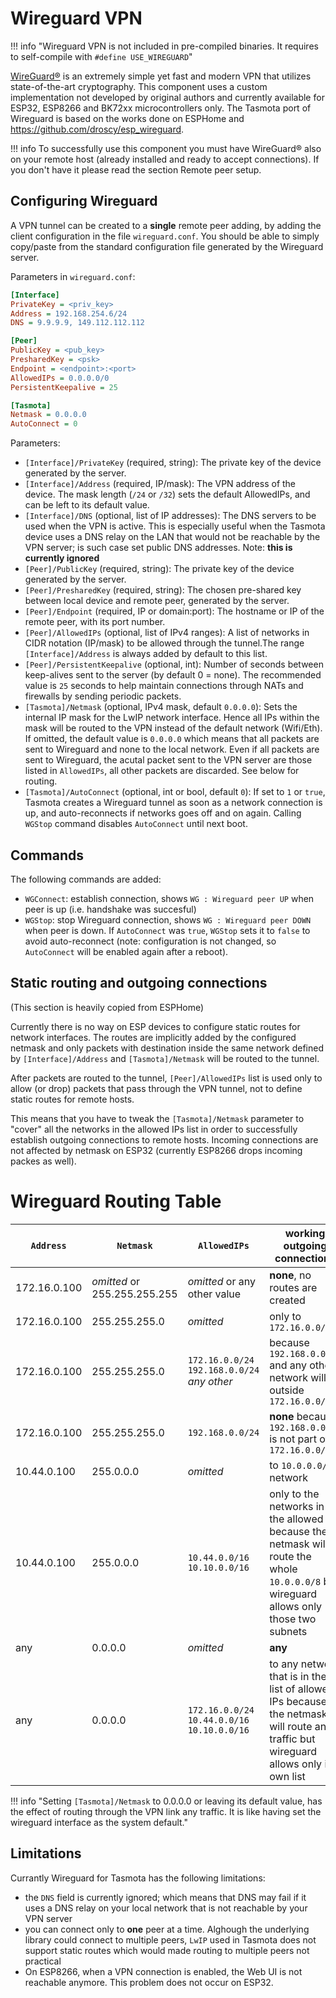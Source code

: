# Wireguard VPN

!!! info "Wireguard VPN is not included in pre-compiled binaries. It requires to self-compile with `#define USE_WIREGUARD`"

[WireGuard®](https://www.wireguard.com/) is an extremely simple yet fast and modern VPN that utilizes state-of-the-art cryptography. This component uses a custom implementation not developed by original authors and currently available for ESP32, ESP8266 and BK72xx microcontrollers only. The Tasmota port of Wireguard is based on the works done on ESPHome and https://github.com/droscy/esp_wireguard.

!!! info
    To successfully use this component you must have WireGuard® also on your remote host (already installed and ready to accept connections). If you don't have it please read the section Remote peer setup.

## Configuring Wireguard

A VPN tunnel can be created to a **single** remote peer adding, by adding the client configuration in the file `wireguard.conf`. You should be able to simply copy/paste from the standard configuration file generated by the Wireguard server.

Parameters in `wireguard.conf`:

```ini
[Interface]
PrivateKey = <priv_key>
Address = 192.168.254.6/24
DNS = 9.9.9.9, 149.112.112.112

[Peer]
PublicKey = <pub_key>
PresharedKey = <psk>
Endpoint = <endpoint>:<port>
AllowedIPs = 0.0.0.0/0
PersistentKeepalive = 25

[Tasmota]
Netmask = 0.0.0.0
AutoConnect = 0
```

Parameters:

- `[Interface]/PrivateKey` (required, string): The private key of the device generated by the server.
- `[Interface]/Address` (required, IP/mask): The VPN address of the device. The mask length (`/24` or `/32`) sets the default AllowedIPs, and can be left to its default value.
- `[Interface]/DNS` (optional, list of IP addresses): The DNS servers to be used when the VPN is active. This is especially useful when the Tasmota device uses a DNS relay on the LAN that would not be reachable by the VPN server; is such case set public DNS addresses. Note: **this is currently ignored** 
- `[Peer]/PublicKey` (required, string): The private key of the device generated by the server.
- `[Peer]/PresharedKey` (required, string): The chosen pre-shared key between local device and remote peer, generated by the server.
- `[Peer]/Endpoint` (required, IP or domain:port): The hostname or IP of the remote peer, with its port number.<!-- T Default port number is `51820`.-->
- `[Peer]/AllowedIPs` (optional, list of IPv4 ranges): A list of networks in CIDR notation (IP/mask) to be allowed through the tunnel.<!--  Any host (0.0.0.0/0) will be allowed if this parameter is omitted. -->The range `[Interface]/Address` is always added by default to this list.
- `[Peer]/PersistentKeepalive` (optional, int): Number of seconds between keep-alives sent to the server (by default 0 = none). The recommended value is `25` seconds to help maintain connections through NATs and firewalls by sending periodic packets.
- `[Tasmota]/Netmask` (optional, IPv4 mask, default `0.0.0.0`): Sets the internal IP mask for the LwIP network interface. Hence all IPs within the mask will be routed to the VPN instead of the default network (Wifi/Eth). If omitted, the default value is `0.0.0.0` which means that all packets are sent to Wireguard and none to the local network. Even if all packets are sent to Wireguard, the acutal packet sent to the VPN server are those listed in `AllowedIPs`, all other packets are discarded. See below for routing.
- `[Tasmota]/AutoConnect` (optional, int or bool, default `0`): If set to `1` or `true`, Tasmota creates a Wireguard tunnel as soon as a network connection is up, and auto-reconnects if networks goes off and on again. Calling `WGStop` command disables `AutoConnect` until next boot.

## Commands

The following commands are added:

- `WGConnect`: establish connection, shows `WG : Wireguard peer UP` when peer is up (i.e. handshake was succesful)
- `WGStop`:  stop Wireguard connection, shows `WG : Wireguard peer DOWN` when peer is down. If `AutoConnect` was `true`, `WGStop` sets it to `false` to avoid auto-reconnect (note: configuration is not changed, so `AutoConnect` will be enabled again after a reboot).

## Static routing and outgoing connections

(This section is heavily copied from ESPHome)

Currently there is no way on ESP devices to configure static routes for network interfaces. The routes are implicitly added by the configured netmask and only packets with destination inside the same network defined by `[Interface]/Address` and `[Tasmota]/Netmask` will be routed to the tunnel.

After packets are routed to the tunnel, `[Peer]/AllowedIPs` list is used only to allow (or drop) packets that pass through the VPN tunnel, not to define static routes for remote hosts.

This means that you have to tweak the `[Tasmota]/Netmask` parameter to "cover" all the networks in the allowed IPs list in order to successfully establish outgoing connections to remote hosts. Incoming connections are not affected by netmask on ESP32 (currently ESP8266 drops incoming packes as well).

# Wireguard Routing Table

| `Address` | `Netmask` | `AllowedIPs` | working outgoing connections |
|---------|---------|-------------|------------------------------|
| 172.16.0.100 | *omitted* or 255.255.255.255 | *omitted* or any other value | **none**, no routes are created |
| 172.16.0.100 | 255.255.255.0 | *omitted* | only to `172.16.0.0/24` |
| 172.16.0.100 | 255.255.255.0 | `172.16.0.0/24`<br>`192.168.0.0/24`<br>*any other* | because `192.168.0.0/24` and any other network will be outside `172.16.0.0/24` |
| 172.16.0.100 | 255.255.255.0 | `192.168.0.0/24` | **none** because `192.168.0.0/24` is not part of `172.16.0.0/24` |
| 10.44.0.100 | 255.0.0.0 | *omitted* | to `10.0.0.0/8` network |
| 10.44.0.100 | 255.0.0.0 | `10.44.0.0/16`<br>`10.10.0.0/16` | only to the networks in the allowed list because the netmask will route the whole `10.0.0.0/8` but wireguard allows only those two subnets |
| any | 0.0.0.0 | *omitted* | **any** |
| any | 0.0.0.0 | `172.16.0.0/24`<br>`10.44.0.0/16`<br>`10.10.0.0/16` | to any network that is in the list of allowed IPs because the netmask will route any traffic but wireguard allows only its own list |

!!! info "Setting `[Tasmota]/Netmask` to 0.0.0.0 or leaving its default value, has the effect of routing through the VPN link any traffic. It is like having set the wireguard interface as the system default."

## Limitations

Currantly Wireguard for Tasmota has the following limitations:

- the `DNS` field is currently ignored; which means that DNS may fail if it uses a DNS relay on your local network that is not reachable by your VPN server
- you can connect only to **one** peer at a time. Alghough the underlying library could connect to multiple peers, `LwIP` used in Tasmota does not support static routes which would made routing to multiple peers not practical
- On ESP8266, when a VPN connection is enabled, the Web UI is not reachable anymore. This problem does not occur on ESP32.
